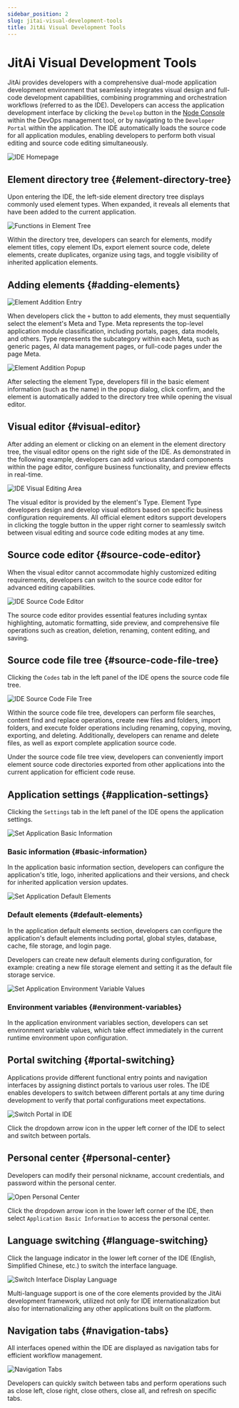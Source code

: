 ```yaml
---
sidebar_position: 2
slug: jitai-visual-development-tools
title: JitAi Visual Development Tools
---
```


# JitAi Visual Development Tools

JitAi provides developers with a comprehensive dual-mode application development environment that seamlessly integrates visual design and full-code development capabilities, combining programming and orchestration workflows (referred to as the IDE). Developers can access the application development interface by clicking the `Develop` button in the [Node Console](../creating-and-publishing-applications/runtime-environment-management#node-local-default-runtime-environment) within the DevOps management tool, or by navigating to the `Developer Portal` within the application. The IDE automatically loads the source code for all application modules, enabling developers to perform both visual editing and source code editing simultaneously.

![IDE Homepage](./img/ide/ide-homepage.png "IDE Homepage")

## Element directory tree {#element-directory-tree}
Upon entering the IDE, the left-side element directory tree displays commonly used element types. When expanded, it reveals all elements that have been added to the current application.

![Functions in Element Tree](./img/ide/element-tree-functions.png "Functions in Element Tree")

Within the directory tree, developers can search for elements, modify element titles, copy element IDs, export element source code, delete elements, create duplicates, organize using tags, and toggle visibility of inherited application elements.

## Adding elements {#adding-elements}
![Element Addition Entry](./img/ide/element-add-entry.png "Element Addition Entry")

When developers click the `+` button to add elements, they must sequentially select the element's Meta and Type. Meta represents the top-level application module classification, including portals, pages, data models, and others. Type represents the subcategory within each Meta, such as generic pages, AI data management pages, or full-code pages under the page Meta.

![Element Addition Popup](./img/ide/element-add-popup.gif "Element Addition Popup")

After selecting the element Type, developers fill in the basic element information (such as the name) in the popup dialog, click confirm, and the element is automatically added to the directory tree while opening the visual editor.

## Visual editor {#visual-editor}
After adding an element or clicking on an element in the element directory tree, the visual editor opens on the right side of the IDE. As demonstrated in the following example, developers can add various standard components within the page editor, configure business functionality, and preview effects in real-time.

![IDE Visual Editing Area](./img/ide/ide-visual-editing-area.gif "IDE Visual Editing Area")

The visual editor is provided by the element's Type. Element Type developers design and develop visual editors based on specific business configuration requirements. All official element editors support developers in clicking the toggle button in the upper right corner to seamlessly switch between visual editing and source code editing modes at any time.

## Source code editor {#source-code-editor}
When the visual editor cannot accommodate highly customized editing requirements, developers can switch to the source code editor for advanced editing capabilities.

![IDE Source Code Editor](./img/ide/ide-source-code-editor.png "IDE Source Code Editor")

The source code editor provides essential features including syntax highlighting, automatic formatting, side preview, and comprehensive file operations such as creation, deletion, renaming, content editing, and saving.

## Source code file tree {#source-code-file-tree}
Clicking the `Codes` tab in the left panel of the IDE opens the source code file tree.

![IDE Source Code File Tree](./img/ide/ide-source-code-file-tree.png "IDE Source Code File Tree")

Within the source code file tree, developers can perform file searches, content find and replace operations, create new files and folders, import folders, and execute folder operations including renaming, copying, moving, exporting, and deleting. Additionally, developers can rename and delete files, as well as export complete application source code.

Under the source code file tree view, developers can conveniently import element source code directories exported from other applications into the current application for efficient code reuse.

## Application settings {#application-settings}
Clicking the `Settings` tab in the left panel of the IDE opens the application settings.

![Set Application Basic Information](./img/ide/set-app-basic-info.png "Set Application Basic Information")

### Basic information {#basic-information}
In the application basic information section, developers can configure the application's title, logo, inherited applications and their versions, and check for inherited application version updates.

![Set Application Default Elements](./img/ide/set-app-default-element.gif "Set Application Default Elements")

### Default elements {#default-elements}
In the application default elements section, developers can configure the application's default elements including portal, global styles, database, cache, file storage, and login page.

Developers can create new default elements during configuration, for example: creating a new file storage element and setting it as the default file storage service.

![Set Application Environment Variable Values](./img/ide/set-app-environment-variables.png "Set Application Environment Variable Values")

### Environment variables {#environment-variables}
In the application environment variables section, developers can set environment variable values, which take effect immediately in the current runtime environment upon configuration.

## Portal switching {#portal-switching}
Applications provide different functional entry points and navigation interfaces by assigning distinct portals to various user roles. The IDE enables developers to switch between different portals at any time during development to verify that portal configurations meet expectations.

![Switch Portal in IDE](./img/ide/switch-portal-in-ide.gif "Switch Portal in IDE")

Click the dropdown arrow icon in the upper left corner of the IDE to select and switch between portals.

## Personal center {#personal-center}
Developers can modify their personal nickname, account credentials, and password within the personal center.

![Open Personal Center](./img/ide/open-personal-center.gif "Open Personal Center")

Click the dropdown arrow icon in the lower left corner of the IDE, then select `Application Basic Information` to access the personal center.

## Language switching {#language-switching}
Click the language indicator in the lower left corner of the IDE (English, Simplified Chinese, etc.) to switch the interface language.

![Switch Interface Display Language](./img/ide/switch-interface-display-language.png "Switch Interface Display Language")

Multi-language support is one of the core elements provided by the JitAi development framework, utilized not only for IDE internationalization but also for internationalizing any other applications built on the platform.

## Navigation tabs {#navigation-tabs}
All interfaces opened within the IDE are displayed as navigation tabs for efficient workflow management.

![Navigation Tabs](./img/ide/navigation-tabs.gif "Navigation Tabs")

Developers can quickly switch between tabs and perform operations such as close left, close right, close others, close all, and refresh on specific tabs.
